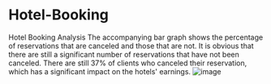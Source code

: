 # Hotel-Booking
Hotel Booking Analysis
The accompanying bar graph shows the percentage of reservations that are canceled and those that are not. It is obvious that there are still a significant number of reservations that have not been canceled. There are still 37% of clients who canceled their reservation, which has a significant impact on the hotels' earnings.
![image](https://github.com/user-attachments/assets/b7fff847-e470-4d50-b114-cf2f162a96f6)


